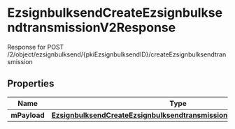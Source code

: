 

# EzsignbulksendCreateEzsignbulksendtransmissionV2Response

Response for POST /2/object/ezsignbulksend/{pkiEzsignbulksendID}/createEzsignbulksendtransmission

## Properties

| Name | Type | Description | Notes |
|------------ | ------------- | ------------- | -------------|
|**mPayload** | [**EzsignbulksendCreateEzsignbulksendtransmissionV2ResponseMPayload**](EzsignbulksendCreateEzsignbulksendtransmissionV2ResponseMPayload.md) |  |  |




